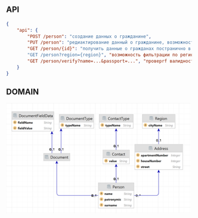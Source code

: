 ## API
``` json
{
    "api": {
        "POST /person": "создание данных о гражданине",
        "PUT /person": "редиактирование данный о гражданине, возможность скрыть его из общего списка",
        "GET /person/{id}": "получить данные о гражданах постранично в формате: id, ФИО, дата рождения, телефон, данные о основном документе, адрес регистрации"
        "GET /person?region={region}", "возможность фильтрации по региону",
        "GET /person/verify?name=...&passport=...", "проверrf валидности связки ФИО+паспорт"
    }
}
```

## DOMAIN
<img alt="img.png" height="300" src="src/main/resources/img/img.png" width="500"/>
